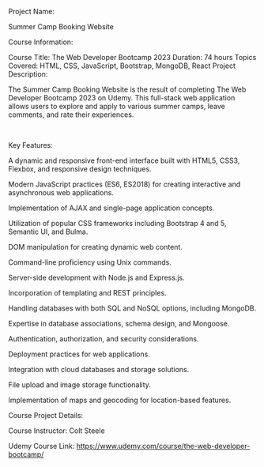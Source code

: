 Project Name:

Summer Camp Booking Website

Course Information:

Course Title: The Web Developer Bootcamp 2023
Duration: 74 hours
Topics Covered: HTML, CSS, JavaScript, Bootstrap, MongoDB, React
Project Description:

The Summer Camp Booking Website is the result of completing The Web Developer Bootcamp 2023 on Udemy.
This full-stack web application allows users to explore and apply to various summer camps, leave comments, and rate their experiences.

<br>

Key Features:

A dynamic and responsive front-end interface built with HTML5, CSS3, Flexbox, and responsive design techniques.

Modern JavaScript practices (ES6, ES2018) for creating interactive and asynchronous web applications.

Implementation of AJAX and single-page application concepts.

Utilization of popular CSS frameworks including Bootstrap 4 and 5, Semantic UI, and Bulma.

DOM manipulation for creating dynamic web content.

Command-line proficiency using Unix commands.

Server-side development with Node.js and Express.js.

Incorporation of templating and REST principles.

Handling databases with both SQL and NoSQL options, including MongoDB.

Expertise in database associations, schema design, and Mongoose.

Authentication, authorization, and security considerations.

Deployment practices for web applications.

Integration with cloud databases and storage solutions.

File upload and image storage functionality.

Implementation of maps and geocoding for location-based features.

Course Project Details:

Course Instructor: Colt Steele

Udemy Course Link: https://www.udemy.com/course/the-web-developer-bootcamp/
